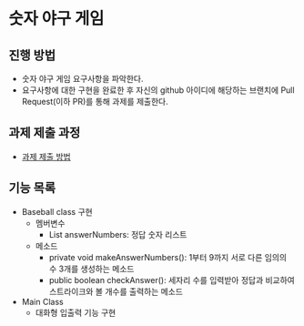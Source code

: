 # 숫자 야구 게임
## 진행 방법
* 숫자 야구 게임 요구사항을 파악한다.
* 요구사항에 대한 구현을 완료한 후 자신의 github 아이디에 해당하는 브랜치에 Pull Request(이하 PR)를 통해 과제를 제출한다.

## 과제 제출 과정
* [과제 제출 방법](https://github.com/next-step/nextstep-docs/tree/master/precourse)

## 기능 목록
- Baseball class 구현
  - 멤버변수
    - List<Integer> answerNumbers: 정답 숫자 리스트
  - 메소드
    - private void makeAnswerNumbers(): 1부터 9까지 서로 다른 임의의 수 3개를 생성하는 메소드
    - public boolean checkAnswer(): 세자리 수를 입력받아 정답과 비교하여 스트라이크와 볼 개수를 출력하는 메소드
- Main Class
  - 대화형 입출력 기능 구현

